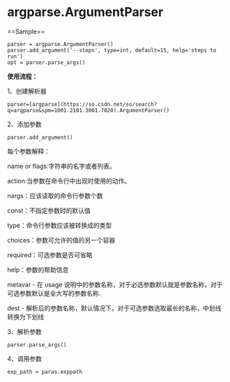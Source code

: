 # argparse.ArgumentParser

==Sample==

```
parser = argparse.ArgumentParser()
parser.add_argument('--steps', type=int, default=15, help='steps to run')
opt = parser.parse_args()
```



**使用流程：**

1、创建解析器

```
parser=[argparse](https://so.csdn.net/so/search?q=argparse&spm=1001.2101.3001.7020).ArgumentParser()
```



2、添加参数

```
parser.add_argument()
```

每个参数解释：

name or flags:字符串的名字或者列表。

action:当参数在命令行中出现时使用的动作。

nargs：应该读取的命令行参数个数

const：不指定参数时的默认值

type：命令行参数应该被转换成的类型

choices：参数可允许的值的另一个容器

required：可选参数是否可省略

help：参数的帮助信息

metavar - 在 usage 说明中的参数名称，对于必选参数默认就是参数名称，对于可选参数默认是全大写的参数名称.

dest - 解析后的参数名称，默认情况下，对于可选参数选取最长的名称，中划线转换为下划线


3、解析参数

```
parser.parse_args()
```



4、调用参数

```
exp_path = paras.exppath
```



